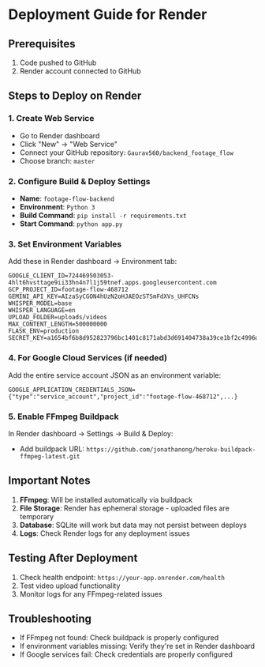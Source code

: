 # Deployment Guide for Render

## Prerequisites
1. Code pushed to GitHub
2. Render account connected to GitHub

## Steps to Deploy on Render

### 1. Create Web Service
- Go to Render dashboard
- Click "New" → "Web Service"
- Connect your GitHub repository: `Gaurav560/backend_footage_flow`
- Choose branch: `master`

### 2. Configure Build & Deploy Settings
- **Name**: `footage-flow-backend`
- **Environment**: `Python 3`
- **Build Command**: `pip install -r requirements.txt`
- **Start Command**: `python app.py`

### 3. Set Environment Variables
Add these in Render dashboard → Environment tab:

```
GOOGLE_CLIENT_ID=724469503053-4hlt6hvsttage9ii33hn4n7l1j59tnef.apps.googleusercontent.com
GCP_PROJECT_ID=footage-flow-468712
GEMINI_API_KEY=AIzaSyCGON4hUzN2oHJAEOzSTSmFdXVs_UHFCNs
WHISPER_MODEL=base
WHISPER_LANGUAGE=en
UPLOAD_FOLDER=uploads/videos
MAX_CONTENT_LENGTH=500000000
FLASK_ENV=production
SECRET_KEY=a1654bf6b8d952823796bc1401c8171abd3d691404738a39ce1bf2c4996d7f3d
```

### 4. For Google Cloud Services (if needed)
Add the entire service account JSON as an environment variable:
```
GOOGLE_APPLICATION_CREDENTIALS_JSON={"type":"service_account","project_id":"footage-flow-468712",...}
```

### 5. Enable FFmpeg Buildpack
In Render dashboard → Settings → Build & Deploy:
- Add buildpack URL: `https://github.com/jonathanong/heroku-buildpack-ffmpeg-latest.git`

## Important Notes

1. **FFmpeg**: Will be installed automatically via buildpack
2. **File Storage**: Render has ephemeral storage - uploaded files are temporary
3. **Database**: SQLite will work but data may not persist between deploys
4. **Logs**: Check Render logs for any deployment issues

## Testing After Deployment
1. Check health endpoint: `https://your-app.onrender.com/health`
2. Test video upload functionality
3. Monitor logs for any FFmpeg-related issues

## Troubleshooting
- If FFmpeg not found: Check buildpack is properly configured
- If environment variables missing: Verify they're set in Render dashboard
- If Google services fail: Check credentials are properly configured
